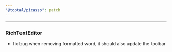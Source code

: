 ```yaml
---
'@toptal/picasso': patch
---
```


---

### RichTextEditor

- fix bug when removing formatted word, it should also update the toolbar
